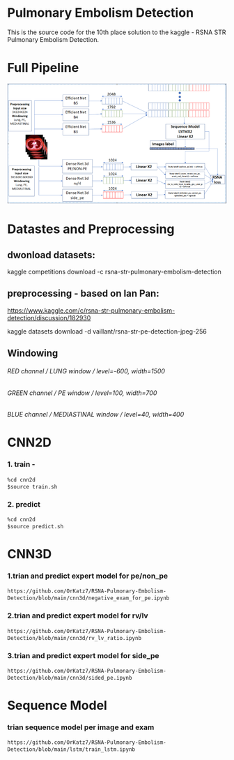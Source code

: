 # Pulmonary Embolism Detection
 This is the source code for the 10th place solution to the kaggle - RSNA STR Pulmonary Embolism Detection.
# Full Pipeline
![alt text](https://github.com/OrKatz7/RSNA-Pulmonary-Embolism-Detection/blob/main/RSNA.PNG)
# Datastes and Preprocessing
## dwonload datasets:
kaggle competitions download -c rsna-str-pulmonary-embolism-detection
## preprocessing - based on Ian Pan:

https://www.kaggle.com/c/rsna-str-pulmonary-embolism-detection/discussion/182930

kaggle datasets download -d vaillant/rsna-str-pe-detection-jpeg-256

## Windowing
###### RED channel / LUNG window / level=-600, width=1500
###### GREEN channel / PE window / level=100, width=700
###### BLUE channel / MEDIASTINAL window / level=40, width=400

# CNN2D
### 1. train -
```
%cd cnn2d
$source train.sh
```
### 2. predict
```
%cd cnn2d
$source predict.sh
```

# CNN3D
### 1.trian and predict expert model for pe/non_pe
```
https://github.com/OrKatz7/RSNA-Pulmonary-Embolism-Detection/blob/main/cnn3d/negative_exam_for_pe.ipynb
```
### 2.trian and predict expert model for rv/lv
```
https://github.com/OrKatz7/RSNA-Pulmonary-Embolism-Detection/blob/main/cnn3d/rv_lv_ratio.ipynb
```
### 3.trian and predict expert model for side_pe
```
https://github.com/OrKatz7/RSNA-Pulmonary-Embolism-Detection/blob/main/cnn3d/sided_pe.ipynb
```
# Sequence Model
### trian sequence model per image and exam
```
https://github.com/OrKatz7/RSNA-Pulmonary-Embolism-Detection/blob/main/lstm/train_lstm.ipynb
```


